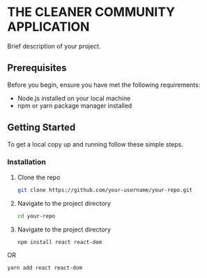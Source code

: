 #   THE CLEANER COMMUNITY APPLICATION

Brief description of your project.

## Prerequisites

Before you begin, ensure you have met the following requirements:
- Node.js installed on your local machine
- npm or yarn package manager installed

## Getting Started

To get a local copy up and running follow these simple steps.

### Installation

1. Clone the repo
   ```sh
   git clone https://github.com/your-username/your-repo.git

1. Navigate to the project directory
   ```sh
   cd your-repo

1. Navigate to the project directory
   ```sh
   npm install react react-dom

OR
   ```sh
   yarn add react react-dom

 

 
